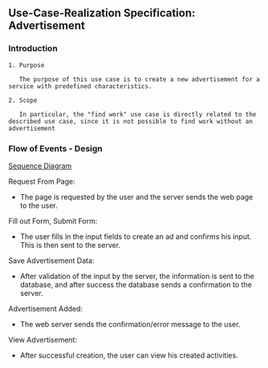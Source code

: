 
## Use-Case-Realization Specification: Advertisement

### Introduction
    1. Purpose

       The purpose of this use case is to create a new advertisement for a service with predefined characteristics.
    
    2. Scope

       In particular, the "find work" use case is directly related to the described use case, since it is not possible to find work without an advertisement
  

### Flow of Events - Design

[Sequence Diagram](../images/Diagramme/Sequenzdiagramme/FormPageAdvertisement.png)

Request From Page:

- The page is requested by the user and the server sends the web page to the user.
    
Fill out Form, Submit Form:

- The user fills in the input fields to create an ad and confirms his input. This is then sent to the server.

Save Advertisement Data:

- After validation of the input by the server, the information is sent to the database, and after success the database sends a confirmation to the server. 

Advertisement Added:

- The web server sends the confirmation/error message to the user.

View Advertisement:

- After successful creation, the user can view his created activities.
